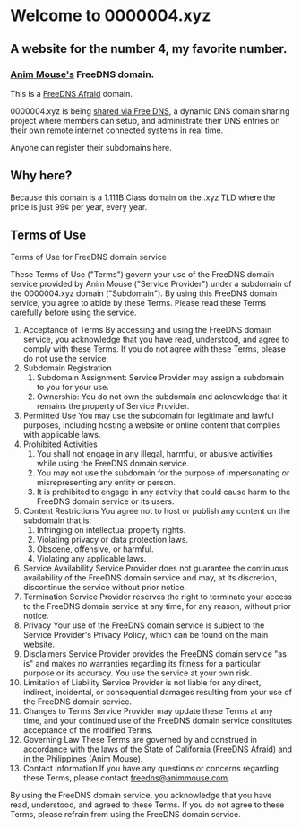# Welcome to 0000004.xyz
## A website for the number 4, my favorite number.
### [Anim Mouse's](https://www.animmouse.com) FreeDNS domain.

This is a [FreeDNS Afraid](https://freedns.afraid.org) domain.

0000004.xyz is being [shared via Free DNS](https://freedns.afraid.org/subdomain/edit.php?edit_domain_id=1386046), a dynamic DNS domain sharing project where members can setup, and administrate their DNS entries on their own remote internet connected systems in real time.

Anyone can register their subdomains here.

## Why here?
Because this domain is a 1.111B Class domain on the .xyz TLD where the price is just 99¢ per year, every year.

## Terms of Use

Terms of Use for FreeDNS domain service

These Terms of Use ("Terms") govern your use of the FreeDNS domain service provided by Anim Mouse ("Service Provider") under a subdomain of the 0000004.xyz domain ("Subdomain"). By using this FreeDNS domain service, you agree to abide by these Terms. Please read these Terms carefully before using the service.

1. Acceptance of Terms
By accessing and using the FreeDNS domain service, you acknowledge that you have read, understood, and agree to comply with these Terms. If you do not agree with these Terms, please do not use the service.
2. Subdomain Registration
   1. Subdomain Assignment: Service Provider may assign a subdomain to you for your use.
   2. Ownership: You do not own the subdomain and acknowledge that it remains the property of Service Provider.
3. Permitted Use
You may use the subdomain for legitimate and lawful purposes, including hosting a website or online content that complies with applicable laws.
4. Prohibited Activities
   1. You shall not engage in any illegal, harmful, or abusive activities while using the FreeDNS domain service.
   2. You may not use the subdomain for the purpose of impersonating or misrepresenting any entity or person.
   3. It is prohibited to engage in any activity that could cause harm to the FreeDNS domain service or its users.
5. Content Restrictions
You agree not to host or publish any content on the subdomain that is:
   1. Infringing on intellectual property rights.
   2. Violating privacy or data protection laws.
   3. Obscene, offensive, or harmful.
   4. Violating any applicable laws.
6. Service Availability
Service Provider does not guarantee the continuous availability of the FreeDNS domain service and may, at its discretion, discontinue the service without prior notice.
7. Termination
Service Provider reserves the right to terminate your access to the FreeDNS domain service at any time, for any reason, without prior notice.
8. Privacy
Your use of the FreeDNS domain service is subject to the Service Provider's Privacy Policy, which can be found on the main website.
9. Disclaimers
Service Provider provides the FreeDNS domain service "as is" and makes no warranties regarding its fitness for a particular purpose or its accuracy. You use the service at your own risk.
10. Limitation of Liability
Service Provider is not liable for any direct, indirect, incidental, or consequential damages resulting from your use of the FreeDNS domain service.
11. Changes to Terms
Service Provider may update these Terms at any time, and your continued use of the FreeDNS domain service constitutes acceptance of the modified Terms.
12. Governing Law
These Terms are governed by and construed in accordance with the laws of the State of California (FreeDNS Afraid) and in the Philippines (Anim Mouse).
13. Contact Information
If you have any questions or concerns regarding these Terms, please contact [freedns@animmouse.com](mailto:freedns@animmouse.com).

By using the FreeDNS domain service, you acknowledge that you have read, understood, and agreed to these Terms. If you do not agree to these Terms, please refrain from using the FreeDNS domain service.